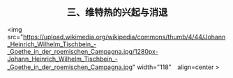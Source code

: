 ## <center> 三、维特热的兴起与消退

<img src="https://upload.wikimedia.org/wikipedia/commons/thumb/4/44/Johann_Heinrich_Wilhelm_Tischbein_-_Goethe_in_der_roemischen_Campagna.jpg/1280px-Johann_Heinrich_Wilhelm_Tischbein_-_Goethe_in_der_roemischen_Campagna.jpg" width="118"　align=center >